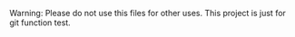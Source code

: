 Warning: Please do not use this files for other uses.
This project is just for git function test.


